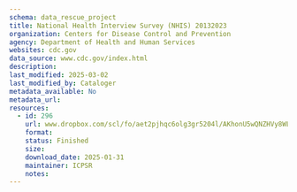```yaml
---
schema: data_rescue_project 
title: National Health Interview Survey (NHIS) 20132023
organization: Centers for Disease Control and Prevention
agency: Department of Health and Human Services
websites: cdc.gov
data_source: www.cdc.gov/index.html
description: 
last_modified: 2025-03-02
last_modified_by: Cataloger
metadata_available: No
metadata_url: 
resources:
  - id: 296
    url: www.dropbox.com/scl/fo/aet2pjhqc6olg3gr5204l/AKhonU5wQNZHVy8WLdvlkos?rlkey=d2hfmz39m31048onyu4beocw9&dl=0
    format: 
    status: Finished
    size: 
    download_date: 2025-01-31
    maintainer: ICPSR
    notes: 
---
```


